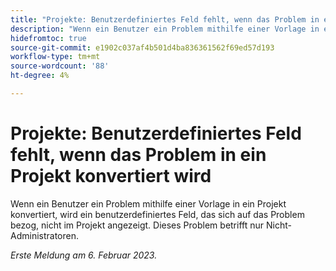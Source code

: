 ```yaml
---
title: "Projekte: Benutzerdefiniertes Feld fehlt, wenn das Problem in ein Projekt konvertiert wird."
description: "Wenn ein Benutzer ein Problem mithilfe einer Vorlage in ein Projekt konvertiert, wird ein benutzerdefiniertes Feld, das sich auf das Problem bezog, nicht im Projekt angezeigt. Dieses Problem betrifft nur Nicht-Administratoren."
hidefromtoc: true
source-git-commit: e1902c037af4b501d4ba836361562f69ed57d193
workflow-type: tm+mt
source-wordcount: '88'
ht-degree: 4%

---
```



# Projekte: Benutzerdefiniertes Feld fehlt, wenn das Problem in ein Projekt konvertiert wird

Wenn ein Benutzer ein Problem mithilfe einer Vorlage in ein Projekt konvertiert, wird ein benutzerdefiniertes Feld, das sich auf das Problem bezog, nicht im Projekt angezeigt. Dieses Problem betrifft nur Nicht-Administratoren.

_Erste Meldung am 6. Februar 2023._

